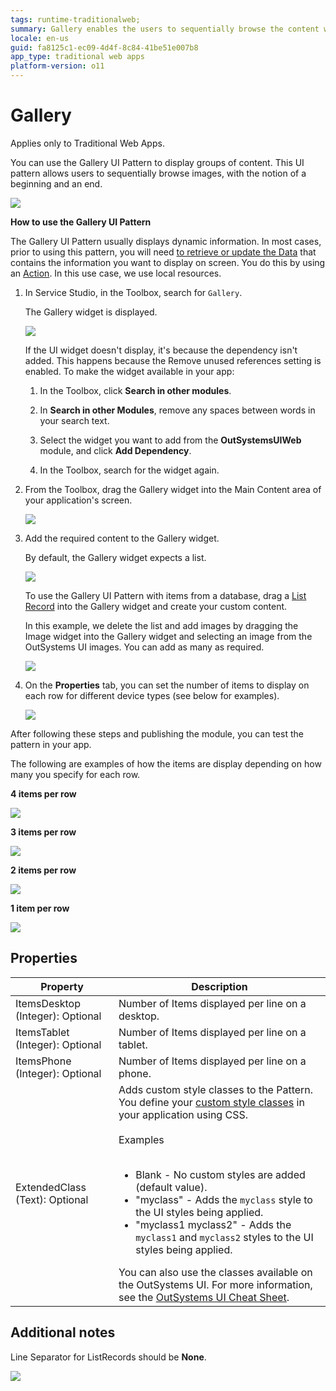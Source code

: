 ```yaml
---
tags: runtime-traditionalweb; 
summary: Gallery enables the users to sequentially browse the content when there are many cards grouped into one or more collections.
locale: en-us
guid: fa8125c1-ec09-4d4f-8c84-41be51e007b8
app_type: traditional web apps
platform-version: o11
---
```


# Gallery

<div class="info" markdown="1">

Applies only to Traditional Web Apps.

</div>

You can use the Gallery UI Pattern to display groups of content. This UI pattern allows users to sequentially browse images, with the notion of a beginning and an end. 

![](<images/gallery-7-ss.png>)

**How to use the Gallery UI Pattern**

The Gallery UI Pattern usually displays dynamic information. In most cases, prior to using this pattern, you will need [to retrieve or update the Data](../../../../data/intro.md) that contains the information you want to display on screen. You do this by using an [Action](../../../../logic/action-web.md). In this use case, we use local resources.

1. In Service Studio, in the Toolbox, search for `Gallery`. 

    The Gallery widget is displayed.

    ![](<images/gallery-8-ss.png>)

    If the UI widget doesn't display, it's because the dependency isn't added. This happens because the Remove unused references setting is enabled. To make the widget available in your app:

    1. In the Toolbox, click **Search in other modules**.

    1. In **Search in other Modules**, remove any spaces between words in your search text.
    
    1. Select the widget you want to add from the **OutSystemsUIWeb** module, and click **Add Dependency**. 
    
    1. In the Toolbox, search for the widget again.

1. From the Toolbox, drag the Gallery widget into the Main Content area of your application's screen.

    ![](<images/gallery-9-ss.png>)

1. Add the required content to the Gallery widget. 

    By default, the Gallery widget expects a list.

    ![](<images/gallery-1-ss.png>)

     To use the Gallery UI Pattern with items from a database, drag a [List Record](<../../../../../ref/lang/auto/class-list-records-widget.md>) into the Gallery widget and create your custom content. 

    In this example, we delete the list and add images by dragging the Image widget into the Gallery widget and selecting an image from the OutSystems UI images. You can add as many as required.

    ![](<images/gallery-10-ss.png>)

1. On the **Properties** tab, you can set the number of items to display on each row for different device types (see below for examples).
    
    ![](<images/gallery-6-ss.png>)

After following these steps and publishing the module, you can test the pattern in your app.

The following are examples of how the items are display depending on how many you specify for each row.

**4 items per row**

![](<images/gallery-11-ss.png>)

**3 items per row**
    
![](<images/gallery-12-ss.png>)

**2 items per row**

![](<images/gallery-13-ss.png>)

**1 item per row**

![](<images/gallery-14-ss.png>)

## Properties

| **Property**                     | **Description**                                                                                                                                                                                                                                                                                                                                                                                                                                                                                                                                                                                                                    |
|----------------------------------|------------------------------------------------------------------------------------------------------------------------------------------------------------------------------------------------------------------------------------------------------------------------------------------------------------------------------------------------------------------------------------------------------------------------------------------------------------------------------------------------------------------------------------------------------------------------------------------------------------------------------------|
| ItemsDesktop (Integer): Optional | Number of Items displayed per line on a desktop.                                                                                                                                                                                                                                                                                                                                                                                                                                                                                                                                                                                   |
| ItemsTablet (Integer): Optional  | Number of Items displayed per line on a tablet.                                                                                                                                                                                                                                                                                                                                                                                                                                                                                                                                                                                    |
| ItemsPhone (Integer): Optional   | Number of Items displayed per line on a phone.                                                                                                                                                                                                                                                                                                                                                                                                                                                                                                                                                                                     |
| ExtendedClass (Text): Optional   | Adds custom style classes to the Pattern. You define your [custom style classes](../../../look-feel/css.md) in your application using CSS.<br/><br/>Examples<br/><br/> <ul><li>Blank - No custom styles are added (default value).</li><li>"myclass" - Adds the ``myclass`` style to the UI styles being applied.</li><li>"myclass1 myclass2" - Adds the ``myclass1`` and ``myclass2`` styles to the UI styles being applied.</li></ul>You can also use the classes available on the OutSystems UI. For more information, see the [OutSystems UI Cheat Sheet](https://outsystemsui.outsystems.com/OutSystemsUIWebsite/CheatSheet). |

## Additional notes

Line Separator for ListRecords should be **None**.

   ![](<images/gallery-2-ss.png>)

